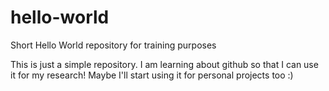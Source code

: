 # hello-world
Short Hello World repository for training purposes

This is just a simple repository. I am learning about github so that I can use it for my research!
Maybe I'll start using it for personal projects too :)

